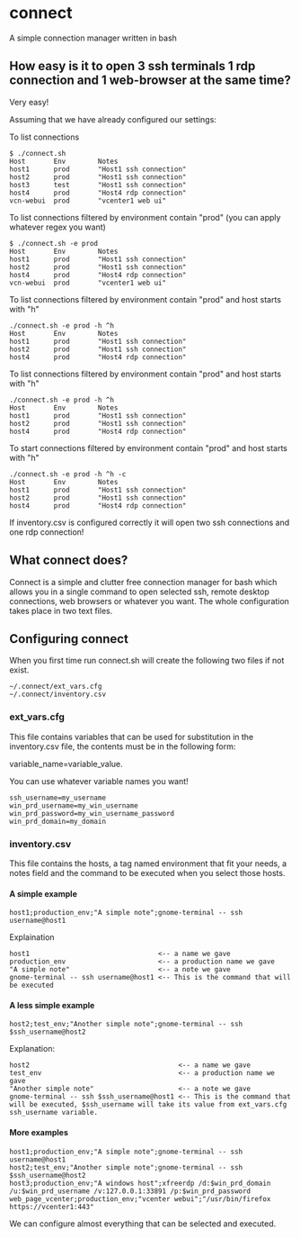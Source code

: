 # connect

A simple connection manager written in bash

## How easy is it to open 3 ssh terminals 1 rdp connection and 1 web-browser at the same time?

Very easy!

Assuming that we have already configured our settings:

To list connections

```
$ ./connect.sh
Host       Env        Notes
host1      prod       "Host1 ssh connection"
host2      prod       "Host1 ssh connection"
host3      test       "Host1 ssh connection"
host4      prod       "Host4 rdp connection"
vcn-webui  prod       "vcenter1 web ui"
```

To list connections filtered by environment contain "prod" (you can apply whatever regex you want)

```
$ ./connect.sh -e prod
Host       Env        Notes
host1      prod       "Host1 ssh connection"
host2      prod       "Host1 ssh connection"
host4      prod       "Host4 rdp connection"
vcn-webui  prod       "vcenter1 web ui"
```

To list connections filtered by environment contain "prod" and host starts with "h"

```
./connect.sh -e prod -h ^h
Host       Env        Notes
host1      prod       "Host1 ssh connection"
host2      prod       "Host1 ssh connection"
host4      prod       "Host4 rdp connection"
```

To list connections filtered by environment contain "prod" and host starts with "h"

```
./connect.sh -e prod -h ^h
Host       Env        Notes
host1      prod       "Host1 ssh connection"
host2      prod       "Host1 ssh connection"
host4      prod       "Host4 rdp connection"
```

To start connections filtered by environment contain "prod" and host starts with "h"

```
./connect.sh -e prod -h ^h -c
Host       Env        Notes
host1      prod       "Host1 ssh connection"
host2      prod       "Host1 ssh connection"
host4      prod       "Host4 rdp connection"
```

If inventory.csv is configured correctly it will open two ssh connections and one rdp connection!

## What connect does?

Connect is a simple and clutter free connection manager for bash which allows you in a single command to open selected ssh, remote desktop connections, web browsers or whatever you want. The whole configuration takes place in two text files.

## Configuring connect

When you first time run connect.sh will create the following two files if not exist.

```
~/.connect/ext_vars.cfg
~/.connect/inventory.csv
```

### ext_vars.cfg

This file contains variables that can be used for substitution in the inventory.csv file, the contents must be in the following form:

variable_name=variable_value.

You can use whatever variable names you want!

```
ssh_username=my_username
win_prd_username=my_win_username
win_prd_password=my_win_username_password
win_prd_domain=my_domain
```

### inventory.csv

This file contains the hosts, a tag named environment that fit your needs, a notes field and the command to be executed when you select those hosts.

#### A simple example

```
host1;production_env;"A simple note";gnome-terminal -- ssh username@host1
```

Explaination
```
host1                                <-- a name we gave
production_env                       <-- a production name we gave
"A simple note"                      <-- a note we gave
gnome-terminal -- ssh username@host1 <-- This is the command that will be executed
```

#### A less simple example

```
host2;test_env;"Another simple note";gnome-terminal -- ssh $ssh_username@host2
```

Explanation:

```
host2                                     <-- a name we gave
test_env                                  <-- a production name we gave
"Another simple note"                     <-- a note we gave
gnome-terminal -- ssh $ssh_username@host1 <-- This is the command that will be executed, $ssh_username will take its value from ext_vars.cfg ssh_username variable.
```

#### More examples

```
host1;production_env;"A simple note";gnome-terminal -- ssh username@host1
host2;test_env;"Another simple note";gnome-terminal -- ssh $ssh_username@host2
host3;production_env;"A windows host";xfreerdp /d:$win_prd_domain /u:$win_prd_username /v:127.0.0.1:33891 /p:$win_prd_password
web_page_vcenter;production_env;"vcenter webui";"/usr/bin/firefox https://vcenter1:443"
```

We can configure almost everything that can be selected and executed.
